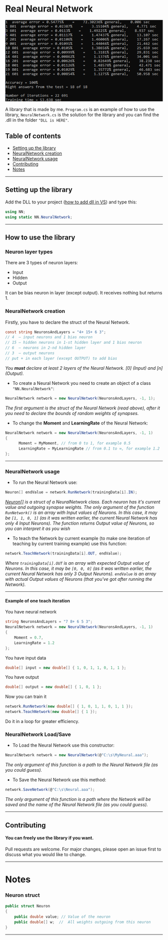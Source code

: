 # Real Neural Network

![Training example](https://github.com/C-Coretex/Little-Neural-Network-Library/blob/master/NeuralNetwork/TrainingAndTest/TrainingPhoto.png)

A library that is made by me. `Program.cs` is an example of how to use the library, `NeuralNetwork.cs` is the solution for the library and you can find the .dll in the folder `"DLL is HERE"`.

## Table of contents
* [Setting up the library](#setting-up-the-library)
* [NeuralNetwork creation](#neuralnetwork-creation)
* [NeuralNetwork usage](#neuralnetwork-usage)
* [Contributing](#contributing)
* [Notes](#notes)
---


## Setting up the library

Add the DLL to your project ([how to add dll in VS](https://www.c-sharpcorner.com/UploadFile/1e050f/creating-and-using-dll-class-library-in-C-Sharp/)) and type this:
```C#
using NN;
using static NN.NeuralNetwork;
```
---


## How to use the library

### Neuron layer types
There are 3 types of neuron layers:
* Input
* Hidden
* Output 

It can be bias neuron in layer (except output). It receives nothing but returns 1.

### NeuralNetwork creation

Firstly, you have to declare the struct of the Neural Network.
```C#
const string NeuronsAndLayers = "4+ 15+ 6 3"; 
// 4  — input neurons and 1 bias neuron
// 15 — hidden neurons in 1-st hidden layer and 1 bias neuron
// 6  — neurons in 2-nd hidden layer
// 3  — output neurons
// put + in each layer (except OUTPUT) to add bias
```
*You **must** declare at least 2 layers of the Neural Network. [0] (Input) and [n] (Output).*

- To create a Neural Network you need to create an object of a class `"NN.NeuralNetwork"`:
```C#
NeuralNetwork network = new NeuralNetwork(NeuronsAndLayers, -1, 1);
```
*The first argument is the struct of the Neural Network (read above), after it you need to declare the bounds of random weights of synapses.*

- To change the **Moment** and **LearningRate** of the Neural Network:
```C#
NeuralNetwork network = new NeuralNetwork(NeuronsAndLayers, -1, 1)
{
      Moment = MyMoment, // from 0 to 1, for example 0.5
      LearningRate = MyLearningRate // from 0.1 to ∞, for example 1.2
};
```
---

### NeuralNetwork usage
- To run the Neural Network use:
```C#
Neuron[] endValue = network.RunNetwork(trainingData[i].IN);
```
*[Neuron[]](#neuron-struct) is a struct of a NeuralNetwork class. Each neuron has it's current value and outgoing synapse weights.*
*The only argument of the function `RunNetwork()` is an array with Input values of Neurons. In this case, it may be `[1, 1, 0, 1]` (as it was written earlier, the current Neural Network has only 4 Input Neurons).*
*The function returns Output value of Neurons, so you can interpret it as you wish*

- To teach the Network by current example (to make one iteration of teaching by current training example) use this function:

```C#
network.TeachNetwork(trainingData[i].OUT, endValue);
```
*Where `trainingData[i].OUT` is an array with expected Output value of Neurons. In this case, it may be `[0, 0, 0]` (as it was written earlier, the current Neural Network has only 3 Output Neurons). `endValue` is an array with actual Output values of Neurons (that you've got after running the Network).*

---

#### Example of one teach iteration
You have neural network
```C#
string NeuronsAndLayers = "7 8+ 6 5 3";
NeuralNetwork network = new NeuralNetwork(NeuronsAndLayers, -1, 1)
{
    Moment = 0.7,
    LearningRate = 1.2
};
```
You have input data
```C#
double[] input = new double[] { 1, 0, 1, 1, 0, 1, 1 };
```
You have output
```C#
double[] output = new double[] { 1, 0, 1 };
```
Now you can train it
```C#
network.RunNetwork(new double[] { 1, 0, 1, 1, 0, 1, 1 });
network.TeachNetwork(new double[] { 1 });
```
Do it in a loop for greater efficiency.

### NeuralNetwork Load/Save

- To Load the Neural Network use this constructor:
```C#
NeuralNetwork network = new NeuralNetwork(@"C:\s\MyNeural.aaa");
``` 
*The only argument of this function is a path to the Neural Network file (as you could guess).*

- To Save the Neural Network use this method:
```C#
network.SaveNetwork(@"C:\s\Neural.aaa");
``` 
*The only argument of this function is a path where the Network will be saved and the name of the Neural Network file (as you could guess).*

---



## Contributing
#### You can freely use the library if you want.

Pull requests are welcome. For major changes, please open an issue first to discuss what you would like to change.

---

# Notes

### Neuron struct

```C#
public struct Neuron
{
    public double value; // Value of the neuron
    public double[] w;  //  All weights outgoing from this neuron
}
```
---
